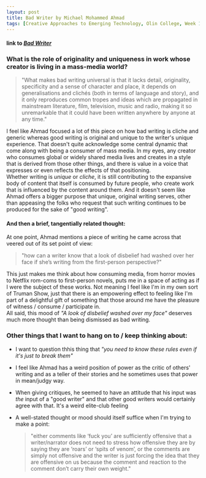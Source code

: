 ```yaml
---
layout: post
title: Bad Writer by Michael Mohammed Ahmad
tags: [Creative Approaches to Emerging Technology, Olin College, Week 1]
---
```

#### link to [*Bad Writer*](https://sydneyreviewofbooks.com/bad-writer/)  

### What is the role of originality and uniqueness in work whose creator is living in a mass-media world?  
> "What makes bad writing universal is that it lacks detail, originality, specificity and a sense of character and place, it depends on generalisations and clichés (both in terms of language and story), and it only reproduces common tropes and ideas which are propagated in mainstream literature, film, television, music and radio, making it so unremarkable that it could have been written anywhere by anyone at any time."

I feel like Ahmad focused a lot of this piece on how bad writing is cliche and generic whereas good writing is original
and unique to the writer's unique experience. That doesn't quite acknowledge some central dynamic that come
along with being a consumer of mass media. In my eyes, any creator who consumes global or widely shared media lives and
creates in a style that is derived from those other things, and there is value in a voice that expresses or even reflects
the effects of that positioning.  
Whether writing is *unique* or *cliche*, it is still contributing to the expansive body of content that itself is consumed
by future people, who create work that is influenced by the content around them. And it doesn't seem like Ahmad offers a 
bigger purpose that unique, original writing serves, other than appeasing the folks who request that such writing continues 
to be produced for the sake of "good writing".

#### And then a brief, tangentially related thought:
At one point, Ahmad mentions a piece of writing he came across that veered out of its set point of view:
> "how can a writer know that a look of disbelief had washed over her face if she’s writing from the first-person 
perspective?"

This just makes me think about how consuming media, from horror movies to Netflix rom-coms to first-person novels, puts me
in a space of acting as if I were the subject of these works. Not meaning I feel like I'm in my own sort of Truman Show, 
just that there is an empowering effect to feeling like I'm part of a delightful gift of something that those around me have
the pleasure of witness / consume / participate in.  
All said, this mood of *"A look of disbelief washed over my face"* deserves much more thought than being dismissed as bad 
writing.

### Other things that I want to hang on to / keep thinking about:
* I want to question thhis thing that *"you need to know these rules even if it's just to break them"*
 
* I feel like Ahmad has a weird position of power as the critic of others' writing and as a teller of their stories and he sometimes uses that power in mean/judgy way.

* When giving critiques, he seemed to have an attitude that his input was *the* input of a "good writer" and that other good
writers would certainly agree with that. It's a weird elite-club feeling

* A well-stated thought or mood should itself suffice when I'm trying to make a point:
  > "either comments like ‘fuck you’ are sufficiently offensive that a writer/narrator does not need to stress how offensive they are by saying they are ‘roars’ or ‘spits of venom’, or the comments are simply not offensive and the writer is just forcing the idea that they are offensive on us because the comment and reaction to the comment don’t carry their own weight."


